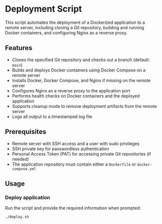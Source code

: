 # Deployment Script

This script automates the deployment of a Dockerized application to a remote server, including cloning a Git repository, building and running Docker containers, and configuring Nginx as a reverse proxy.

## Features

- Clones the specified Git repository and checks out a branch (default: `main`)
- Builds and deploys Docker containers using Docker Compose on a remote server
- Installs Docker, Docker Compose, and Nginx if missing on the remote server
- Configures Nginx as a reverse proxy to the application port
- Performs health checks on Docker containers and the deployed application
- Supports cleanup mode to remove deployment artifacts from the remote server
- Logs all output to a timestamped log file

## Prerequisites

- Remote server with SSH access and a user with sudo privileges
- SSH private key for passwordless authentication
- Personal Access Token (PAT) for accessing private Git repositories (if needed)
- The application repository must contain either a `Dockerfile` or `docker-compose.yml`

## Usage

### Deploy application

Run the script and provide the required information when prompted:

```sh
./deploy.sh
